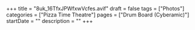 +++
title = "8uk_16TfxJPWfxwVcfes.avif"
draft = false
tags = ["Photos"]
categories = ["Pizza Time Theatre"]
pages = ["Drum Board (Cyberamic)"]
startDate = ""
description = ""
+++
